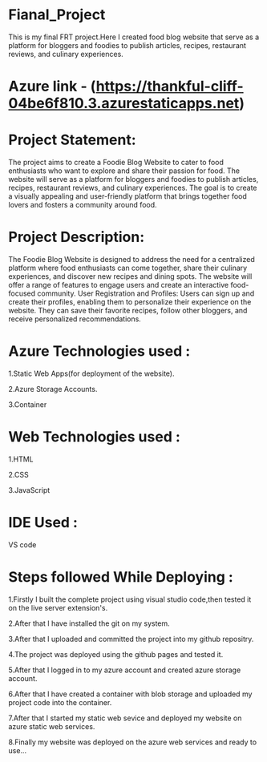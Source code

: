 # Fianal_Project

This is my final FRT project.Here I created food blog website that serve as a platform for bloggers and foodies to publish articles, recipes, restaurant reviews, and culinary experiences.

# Azure link - (https://thankful-cliff-04be6f810.3.azurestaticapps.net)

# Project Statement:

The project aims to create a Foodie Blog Website to cater to food enthusiasts who want to explore and share their passion for food. The website will serve as a platform for bloggers and foodies to publish articles, recipes, restaurant reviews, and culinary experiences. The goal is to create a visually appealing and user-friendly platform that brings together food lovers and fosters a community around food.
 
# Project Description:

The Foodie Blog Website is designed to address the need for a centralized platform where food enthusiasts can come together, share their culinary experiences, and discover new recipes and dining spots. The website will offer a range of features to engage users and create an interactive food-focused community.
User Registration and Profiles: Users can sign up and create their profiles, enabling them to personalize their experience on the website. They can save their favorite recipes, follow other bloggers, and receive personalized recommendations.

# Azure Technologies used :

1.Static Web Apps(for deployment of the website).

2.Azure Storage Accounts.

3.Container

# Web Technologies used :

1.HTML

2.CSS

3.JavaScript

# IDE Used :

VS code

# Steps followed While Deploying :

1.Firstly I built the complete project using visual studio code,then tested it on the live server extension's.

2.After that I have installed the git on my system.

3.After that I uploaded and committed the project into my github repositry.

4.The project was deployed using the github pages and tested it.

5.After that I logged in to my azure account and created azure storage account.

6.After that I have created a container with blob storage and uploaded my project code into the container.

7.After that I started my static web sevice and deployed my website on azure static web services.

8.Finally my website was deployed on the azure web services and ready to use...



